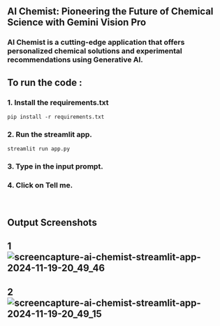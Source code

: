 ## AI Chemist: Pioneering the Future of Chemical Science with Gemini Vision Pro
### AI Chemist is a cutting-edge application that offers personalized chemical solutions and experimental recommendations using Generative AI.

## To run the code :
### 1. Install the requirements.txt
```
pip install -r requirements.txt
```
### 2. Run the streamlit app.
```
streamlit run app.py
```
### 3. Type in the input prompt.
### 4. Click on Tell me.
<br>

## Output Screenshots

## 1 ![screencapture-ai-chemist-streamlit-app-2024-11-19-20_49_46](https://github.com/user-attachments/assets/7c8662ba-888b-4348-9bab-565f70d9eb2a)

## 2 ![screencapture-ai-chemist-streamlit-app-2024-11-19-20_49_15](https://github.com/user-attachments/assets/3b0a7c9c-e60b-4455-92aa-a4b822fb9396)

